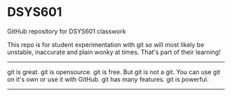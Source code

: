 # DSYS601
GitHub repository for DSYS601 classwork

This repo is for student experimentation with git so will most likely be unstable, inaccurate and plain wonky at times.
That's part of their learning!

**************
git is great. git is opensource. git is free. But git is not a git.
You can use git on it's own or use it with GitHub.
git has many features. git is powerful.
**************
